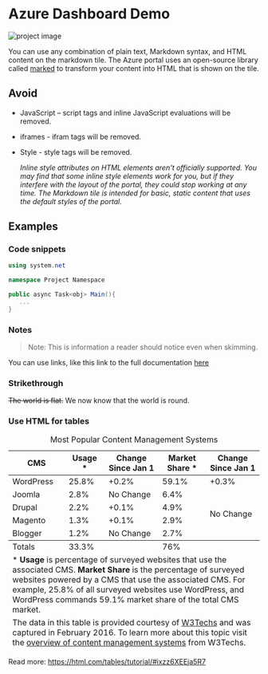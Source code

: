 # Azure Dashboard Demo

![project image](https://az400assets.blob.core.windows.net/dashboard-markdown/img1.png)

You can use any combination of plain text, Markdown syntax, and HTML content on the markdown tile. The Azure portal uses an open-source library called [marked](https://marked.js.org/) to transform your content into HTML that is shown on the tile.

## Avoid

- JavaScript – script tags and inline JavaScript evaluations will be removed.
- iframes - ifram tags will be removed.
- Style - style tags will be removed.

    *Inline style attributes on HTML elements aren't officially supported. You may find that some inline style elements work for you, but if they interfere with the layout of the portal, they could stop working at any time. The Markdown tile is intended for basic, static content that uses the default styles of the portal.*

## Examples

### Code snippets

```csharp
using system.net

namespace Project Namespace

public async Task<obj> Main(){
   ...
}
```

### Notes

> Note: This is information a reader should notice even when skimming.

You can use links, like this link to the full documentation [here](https://docs.microsoft.com/en-us/azure/azure-portal/azure-portal-markdown-tile)

### Strikethrough

~~The world is flat.~~ We now know that the world is round.

### Use HTML for tables

<table>
    <caption>Most Popular Content Management Systems</caption>
    <thead>
        <tr>
            <th>CMS</th>
            <th>Usage *</th>
            <th>Change Since Jan 1</th>
            <th>Market Share *</th>
            <th>Change Since Jan 1</th>
        </tr>
    </thead>
    <tfoot>
        <tr>
            <td>Totals</td>
            <td>33.3%</td>
            <td></td>
            <td>76%</td>
            <td></td>
        </tr>
        <tr>
            <td colspan="5">* <strong>Usage</strong> is percentage of surveyed websites 
            that use the associated CMS. <strong>Market Share</strong> is the percentage 
            of surveyed websites powered by a CMS that use the associated CMS. For example, 
            25.8% of all surveyed websites use WordPress, and WordPress commands 59.1% 
            market share of the total CMS market.</td>
        </tr>
        <tr>
            <td colspan="5">The data in this table is provided courtesy of 
            <a href="http://w3techs.com" target="_blank">W3Techs</a> and was captured in 
            February 2016. To learn more about this topic visit the 
            <a href="http://w3techs.com/technologies/overview/content_management/all" 
            target="_blank">overview of content management systems</a> from W3Techs.</td>
        </tr>
    </tfoot>
    <tbody>
        <tr>
            <td>WordPress</td>
            <td>25.8%</td>
            <td>+0.2%</td>
            <td>59.1%</td>
            <td>+0.3%</td>
        </tr>
        <tr>
            <td>Joomla</td>
            <td>2.8%</td>
            <td>No Change</td>
            <td>6.4%</td>
            <td rowspan="4">No Change</td>
        </tr>
        <tr>
            <td>Drupal</td>
            <td>2.2%</td>
            <td>+0.1%</td>
            <td>4.9%</td>
            <!--Deleted td element to be collapsed with rowspan-->
        </tr>
        <tr>
            <td>Magento</td>
            <td>1.3%</td>
            <td>+0.1%</td>
            <td>2.9%</td>
            <!--Deleted td element to be collapsed with rowspan-->
        </tr>
        <tr>
            <td>Blogger</td>
            <td>1.2%</td>
            <td>No Change</td>
            <td>2.7%</td>
            <!--Deleted td element to be collapsed with rowspan-->
        </tr>
    </tbody>
</table>


Read more: https://html.com/tables/tutorial/#ixzz6XEEja5R7
